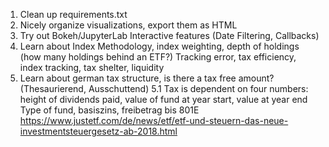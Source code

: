 1. Clean up requirements.txt
2. Nicely organize visualizations, export them as HTML
3. Try out Bokeh/JupyterLab Interactive features (Date Filtering, Callbacks)
4. Learn about Index Methodology, index weighting, depth of holdings (how many holdings behind an ETF?)
   Tracking error, tax efficiency, index tracking, tax shelter, liquidity
5. Learn about german tax structure, is there a tax free amount? (Thesaurierend, Ausschuttend)
   5.1 Tax is dependent on four numbers: height of dividends paid, value of fund at year start, value at year end
       Type of fund, basiszins, freibetrag bis 801E
       https://www.justetf.com/de/news/etf/etf-und-steuern-das-neue-investmentsteuergesetz-ab-2018.html

